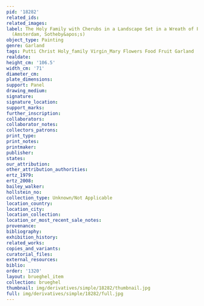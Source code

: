 ```yaml
---
pid: '18282'
related_ids: 
related_images: 
label: The Holy Family with Cherubs in a Landscape Set in a Wreath of Fruit and Vegetables
  (Amsterdam, Sotheby&apos;s)
object_type: Painting
genre: Garland
tags: Putti Christ Holy_family Virgin_Mary Flowers Food Fruit Garland
realdate: 
height_cm: '106.5'
width_cm: '71'
diameter_cm: 
plate_dimensions: 
support: Panel
drawing_medium: 
signature: 
signature_location: 
support_marks: 
further_inscription: 
collaborators: 
collaborator_notes: 
collectors_patrons: 
print_type: 
print_notes: 
printmaker: 
publisher: 
states: 
our_attribution: 
other_attribution_authorities: 
ertz_1979: 
ertz_2008: 
bailey_walker: 
hollstein_no: 
collection_type: Unknown/Not Applicable
location_country: 
location_city: 
location_collection: 
location_or_most_recent_sale_notes: 
provenance: 
bibliography: 
exhibition_history: 
related_works: 
copies_and_variants: 
curatorial_files: 
external_resources: 
biblio: 
order: '1320'
layout: brueghel_item
collection: brueghel
thumbnail: img/derivatives/simple/18282/thumbnail.jpg
full: img/derivatives/simple/18282/full.jpg
---
```

